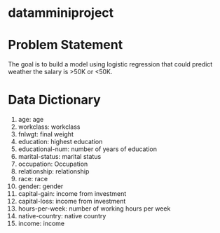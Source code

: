 # datamminiproject
# Problem Statement
The goal is to build a model using logistic regression that could predict weather the salary is >50K or <50K.

# Data Dictionary
1. age: age
2. workclass: workclass
3. fnlwgt: final weight
4. education: highest education
5. educational-num: number of years of education
6. marital-status: marital status
7. occupation: Occupation
8. relationship: relationship
9. race: race
10. gender: gender
11. capital-gain: income from investment
12. capital-loss: income from investment
13. hours-per-week: number of working hours per week
14. native-country: native country
15. income: income
